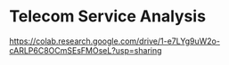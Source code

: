 # Telecom Service Analysis
https://colab.research.google.com/drive/1-e7LYg9uW2o-cARLP6C8OCmSEsFMOseL?usp=sharing
